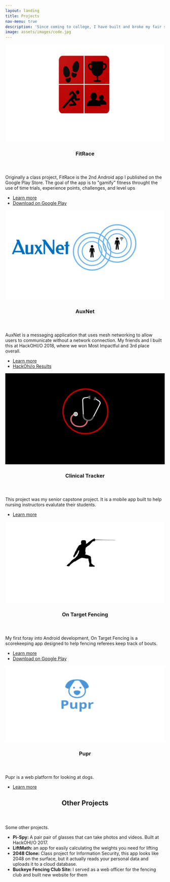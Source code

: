 ```yaml
---
layout: landing
title: Projects
nav-menu: true
description: 'Since coming to college, I have built and broke my fair share of projects. Check out some of my best work.'
image: assets/images/code.jpg
---
```


<!-- Main -->
<div id="main">


<!-- One -->
<section id="One" class="spotlights">
	<section>
		<a href = "" class ="image">
			<img src="assets/images/fitrace.png" alt="" data-position="top center" />
		</a>
		<div class="content">
			<div class="inner">
				<header class="major">
					<h3>FitRace</h3>
				</header>
				<p>Originally a class project, FitRace is the 2nd Android app I published on the Google Play Store. The goal of the app is to "gamify" fitness throught the use of time trials, experience points, challenges, and level ups </p>
				<ul class="actions"> 
					<li><a href="fitrace.html" class="button">Learn more</a></li>
					<li><a href="https://play.google.com/store/apps/details?id=com.harshil.zach.fitnesstracker&hl=en_US" class="button special">Download on Google Play</a></li>
				</ul>
			</div>
		</div>
	</section>
	<section>
		<a href="generic.html" class="image">
			<img src="assets/images/auxnet.jpg" alt="" data-position="top center" />
		</a>
		<div class="content">
			<div class="inner">
				<header class="major">
					<h3>AuxNet</h3>
				</header>
				<p>AuxNet is a messaging application that uses mesh networking to allow users to communicate without a network connection. My friends and I built this at HackOHI/O 2018, where we won Most Impactful and 3rd place overall.</p>
				<ul class="actions">
					<li><a href="auxnet.html" class="button">Learn more</a></li>
					<li><a href="https://hack.osu.edu/2018/live/winners.html" class="button">HackOhi/o Results</a></li>
				</ul>
			</div>
		</div>
	</section>
	<section>
		<a href="" class="image">
			<img class = "image" src="assets/images/clintrac_bigger.png" alt="" data-position="25% 25%" />
		</a>
		<div class="content">
			<div class="inner">
				<header class="major">
					<h3>Clinical Tracker</h3>
				</header>
				<p>This project was my senior capstone project. It is a mobile app built to help nursing instructors evalutate their students.</p>
				<ul class="actions">
					<li><a href="clintrac.html" class="button">Learn more</a></li>
				</ul>
			</div>
		</div>
	</section>
	<section>
		<a href="" class="image">
			<img src="assets/images/ontarget.png" alt="" data-position="25% 25%" />
		</a>
		<div class="content">
			<div class="inner">
				<header class="major">
					<h3>On Target Fencing</h3>
				</header>
				<p>My first foray into Android development, On Target Fencing is a scorekeeping app designed to help fencing referees keep track of bouts.</p>
				<ul class="actions">
					<li><a href="generic.html" class="button">Learn more</a></li>
					<li><a href="https://play.google.com/store/apps/details?id=com.allegretti.zach.OnTargetFencing&hl=en_US" class="button special">Download on Google Play</a></li>
				</ul>
			</div>
		</div>
	</section>
	<section>
			<img class = "image" src="assets/images/pupr.png" alt="" data-position="25% 25%" /> 
		<div class="content">
			<div class="inner">
				<header class="major">
					<h3>Pupr</h3>
				</header>
				<p>Pupr is a web platform for looking at dogs.</p>
				<ul class="actions">
					<li><a href="generic.html" class="button">Learn more</a></li>
				</ul>
			</div>
		</div>
	</section>
</section>

<!-- Three -->
<section id="three">
	<div class="inner">
		<header class="major">
			<h2>Other Projects</h2>
		</header>
		<p>Some other projects.</p>
		<ul>
			<li><b>Pi-Spy: </b> A pair pair of glasses that can take photos and videos. Built at HackOHI/O 2017.</li>
			<li><b>LiftMath: </b> an app for easily calculating the weights you need for lifting</li>
			<li><b>2048 Clone:</b> Class project for Information Security, this app looks like 2048 on the surface, but it actually reads your personal data and uploads it to a cloud database. </li>
			<li><b>Buckeye Fencing Club Site: </b> I served as a web officer for the fencing club and built new website for them </li>
		</ul>
	</div>
</section>

</div>
